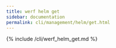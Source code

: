 ```yaml
---
title: werf helm get
sidebar: documentation
permalink: cli/management/helm/get.html
---
```


{% include /cli/werf_helm_get.md %}
